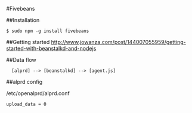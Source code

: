 #Fivebeans

##Installation
```
$ sudo npm -g install fivebeans
```

##Getting started
http://www.jowanza.com/post/144007055959/getting-started-with-beanstalkd-and-nodejs

##Data flow

```
  [alprd] --> [beanstalkd] --> [agent.js]
```

##alprd config

/etc/openalprd/alprd.conf
```
upload_data = 0
```
